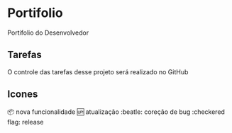 # Portifolio
Portifolio do Desenvolvedor

## Tarefas

O controle das tarefas desse projeto será realizado no GitHub

## Icones

:package: nova funcionalidade
:up: atualização
:beatle: coreção de bug
:checkered flag: release